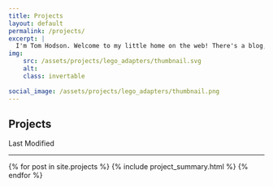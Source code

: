 ```yaml
---
title: Projects
layout: default
permalink: /projects/
excerpt: |
  I'm Tom Hodson. Welcome to my little home on the web! There's a blog, a cv and some projects to look at.
img:
    src: /assets/projects/lego_adapters/thumbnail.svg
    alt: 
    class: invertable
    
social_image: /assets/projects/lego_adapters/thumbnail.png
---
```

<section class="title-date-container">
    <h1 class = "highlights">Projects</h1>
    <span class="dt-label">Last Modified</span>
</section>
<hr class="heading">

{% for post in site.projects %}
{% include project_summary.html %}
{% endfor %}